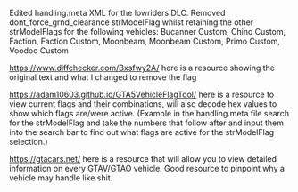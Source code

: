 Edited handling.meta XML for the lowriders DLC. Removed dont_force_grnd_clearance strModelFlag whilst retaining the other strModelFlags for the following vehicles:
Bucanner Custom,
Chino Custom,
Faction,
Faction Custom,
Moonbeam,
Moonbeam Custom,
Primo Custom,
Voodoo Custom

https://www.diffchecker.com/Bxsfwy2A/ here is a resource showing the original text and what I changed to remove the flag

https://adam10603.github.io/GTA5VehicleFlagTool/ here is a resource to view current flags and their combinations, will also decode hex values to show which flags are/were active. (Example in the handling.meta file search for the strModelFlag and take the numbers that follow after and input them into the search bar to find out what flags are active for the strModelFlag selection.)

https://gtacars.net/ here is a resource that will allow you to view detailed information on every GTAV/GTAO vehicle. Good resource to pinpoint why a vehicle may handle like shit.
